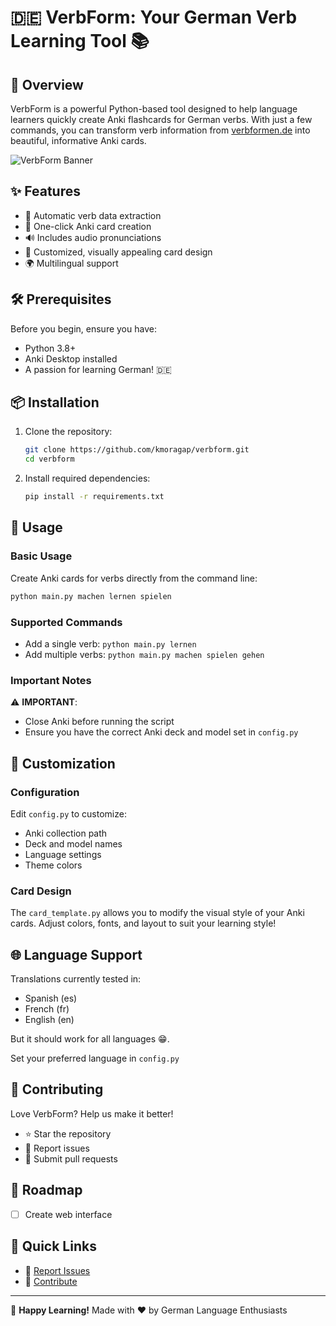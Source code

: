 # 🇩🇪 VerbForm: Your German Verb Learning Tool 📚

## 🌟 Overview

VerbForm is a powerful Python-based tool designed to help language learners quickly create Anki flashcards for German verbs. With just a few commands, you can transform verb information from [verbformen.de](https://www.verbformen.de) into beautiful, informative Anki cards.

![VerbForm Banner](verbform.gif)

## ✨ Features

- 🤖 Automatic verb data extraction
- 📇 One-click Anki card creation
- 🔊 Includes audio pronunciations
- 🌈 Customized, visually appealing card design
- 🌍 Multilingual support

## 🛠 Prerequisites

Before you begin, ensure you have:

- Python 3.8+
- Anki Desktop installed
- A passion for learning German! 🇩🇪

## 📦 Installation

1. Clone the repository:
   ```bash
   git clone https://github.com/kmoragap/verbform.git
   cd verbform
   ```

2. Install required dependencies:
   ```bash
   pip install -r requirements.txt
   ```

## 🚀 Usage

### Basic Usage

Create Anki cards for verbs directly from the command line:

```bash
python main.py machen lernen spielen
```

### Supported Commands

- Add a single verb: `python main.py lernen`
- Add multiple verbs: `python main.py machen spielen gehen`

### Important Notes

⚠️ **IMPORTANT**: 
- Close Anki before running the script
- Ensure you have the correct Anki deck and model set in `config.py`

## 🎨 Customization

### Configuration

Edit `config.py` to customize:
- Anki collection path
- Deck and model names
- Language settings
- Theme colors

### Card Design

The `card_template.py` allows you to modify the visual style of your Anki cards. Adjust colors, fonts, and layout to suit your learning style!

## 🌐 Language Support

Translations currently tested in:
- Spanish (es)
- French (fr)
- English (en)

But it should work for all languages 😁.

Set your preferred language in `config.py`

## 🤝 Contributing

Love VerbForm? Help us make it better!

- ⭐ Star the repository
- 🐛 Report issues
- 🚀 Submit pull requests

## 📍 Roadmap

- [ ] Create web interface

## 🔗 Quick Links

- 🐛 [Report Issues](https://github.com/kmoragap/verbform/issues)
- 🌟 [Contribute](https://github.com/kmoragap/verbform/pulls)


---

🌈 **Happy Learning!** Made with ❤️ by German Language Enthusiasts
